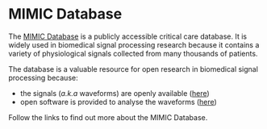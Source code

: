 # MIMIC Database

The [MIMIC Database](https://mimic.mit.edu/) is a publicly accessible critical care database. It is widely used in biomedical signal processing research because it contains a variety of physiological signals collected from many thousands of patients.

The database is a valuable resource for open research in biomedical signal processing because:
- the signals (_a.k.a_ waveforms) are openly available ([here](https://physionet.org/content/mimic4wdb/0.1.0/))
- open software is provided to analyse the waveforms ([here](https://wfdb.readthedocs.io/en/stable/))

Follow the links to find out more about the MIMIC Database.
